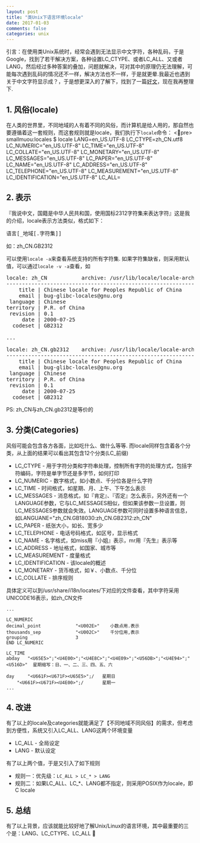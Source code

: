 ```yaml
---
layout: post
title: "类Unix下语言环境locale"
date: 2017-01-03
comments: false
categories: unix
---
```


引言：在使用类Unix系统时，经常会遇到无法显示中文字符，各种乱码，于是Google，找到了若干解决方案，各种设置LC_CTYPE、或者LC_ALL、又或者LANG，然后经过多种答案的叠加，问题就解决，可对其中的原理仍无法理解，可能每次遇到乱码的情况还不一样，解决方法也不一样，于是就更晕.我最近也遇到关于中文字符显示成？，于是想更深入的了解下，找到了一篇[好文](http://www.cnblogs.com/xlmeng1988/archive/2013/01/16/locale.html)，现在我再整理下.

## 1. 风俗(locale)

在人类的世界里，不同地域的人有着不同的风俗，而计算机是给人用的，那自然也要遵循着这一套规则，而这套规则就是locale，我们执行下`locale`命令：
<pre>
smallmuou:locales $ locale
LANG=en_US.UTF-8
LC_CTYPE=zh_CN.utf8
LC_NUMERIC="en_US.UTF-8"
LC_TIME="en_US.UTF-8"
LC_COLLATE="en_US.UTF-8"
LC_MONETARY="en_US.UTF-8"
LC_MESSAGES="en_US.UTF-8"
LC_PAPER="en_US.UTF-8"
LC_NAME="en_US.UTF-8"
LC_ADDRESS="en_US.UTF-8"
LC_TELEPHONE="en_US.UTF-8"
LC_MEASUREMENT="en_US.UTF-8"
LC_IDENTIFICATION="en_US.UTF-8"
LC_ALL=
</pre>

## 2. 表示
『我说中文，国籍是中华人民共和国，使用国标2312字符集来表达字符』这是我的介绍，locale表示方法类似，格式如下：

<pre>
语言[_地域[.字符集]]
</pre>
如：zh_CN.GB2312

可以使用`locale -a`来查看系统支持的所有字符集. 如果字符集缺省，则采用默认值，可以通过`locale -v -a`查看，如
<pre>
locale: zh_CN           archive: /usr/lib/locale/locale-archive
-------------------------------------------------------------------------------
    title | Chinese locale for Peoples Republic of China
    email | bug-glibc-locales@gnu.org
 language | Chinese
territory | P.R. of China
 revision | 0.1
     date | 2000-07-25
  codeset | GB2312

...

locale: zh_CN.gb2312    archive: /usr/lib/locale/locale-archive
-------------------------------------------------------------------------------
    title | Chinese locale for Peoples Republic of China
    email | bug-glibc-locales@gnu.org
 language | Chinese
territory | P.R. of China
 revision | 0.1
     date | 2000-07-25
  codeset | GB2312
</pre>
PS: zh_CN与zh_CN.gb2312是等价的

## 3. 分类(Categories)
风俗可能会包含各方各面，比如吃什么、做什么等等. 而locale同样包含着各个分类，从上面的结果可以看出其包含12个分类(LC_前缀)

* LC_CTYPE - 用于字符分类和字符串处理，控制所有字符的处理方式，包括字符编码，字符是单字节还是多字节，如何打印
* LC_NUMERIC - 数字格式，如小数点、千分位各是什么字符
* LC_TIME - 时间格式，如星期、月、上午、下午怎么表示
* LC_MESSAGES - 消息格式，如『肯定』、『否定』怎么表示，另外还有一个LANGUAGE参数，它与LC_MESSAGES相似，但如果该参数一旦设置，则LC_MESSAGES参数就会失效。LANGUAGE参数可同时设置多种语言信息，如LANGUANE="zh_CN.GB18030:zh_CN.GB2312:zh_CN"
* LC_PAPER - 纸张大小，如长、宽多少
* LC_TELEPHONE - 电话号码格式，如区号，显示格式
* LC_NAME - 名字格式，如miss用『小姐』表示，mr用『先生』表示等
* LC_ADDRESS - 地址格式，如国家、城市等
* LC_MEASUREMENT - 度量格式
* LC_IDENTIFICATION - 该locale的概述
* LC_MONETARY - 货币格式，如￥、小数点、千分位
* LC_COLLATE - 排序规则

具体定义可以到/usr/share/i18n/locates/下对应的文件查看，其中字符采用UNICODE16表示，如zh_CN文件

```
...

LC_NUMERIC
decimal_point             "<U002E>"    小数点用.表示
thousands_sep             "<U002C>"    千分位用,表示
grouping                  3
END LC_NUMERIC

LC_TIME
abday 	"<U65E5>";"<U4E00>";"<U4E8C>";"<U4E09>";"<U56DB>";"<U4E94>";"<U516D>"  星期缩写：日、一、二、三、四、五、六

day 	"<U661F><U671F><U65E5>";/   星期日
	"<U661F><U671F><U4E00>";/		星期一
...
```

## 4. 改进
有了以上的locale及categories就能满足了【不同地域不同风俗】的需求，但考虑到方便性，系统又引入LC_ALL、LANG这两个环境变量

* LC_ALL - 全局设定
* LANG - 默认设定

有了以上两个值，于是又引入了如下规则

* 规则一：优先级：`LC_ALL > LC_* > LANG`
* 规则二：如果LC_ALL、LC_*、LANG都不指定，则采用POSIX作为locale，即 C locale

## 5. 总结
有了以上背景，应该就能比较好地了解Unix/Linux的语言环境，其中最重要的三个是：LANG、LC_CTYPE、LC_ALL

